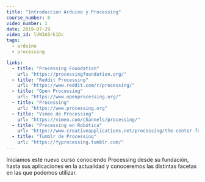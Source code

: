 ```yaml
---
title: "Introduccion Arduino y Processing"
course_number: 8
video_number: 1
date: 2019-07-29
video_id: lUW3ASrk1Dc
tags:
  - arduino
  - processing

links:
  - title: "Processing Foundation"
    url: "https://processingfoundation.org/"
  - title: "Reddit Processing"
    url: "https://www.reddit.com/r/processing/"
  - title: "Open Processing"
    url: "https://www.openprocessing.org/"
  - title: "Processing"
    url: "https://www.processing.org"
  - title: "Vimeo de Processing"
    url: "https://vimeo.com/channels/processing/"
  - title: "Processing en Robótica"
    url: "https://www.creativeapplications.net/processing/the-center-for-counter-productive-robotics-developing-a-human-centric-approach-to-robotics/"
  - title: "Tumblr de Processing"
    url: "https://fyprocessing.tumblr.com/"
---
```


Iniciamos este nuevo curso conociendo Processing desde su fundación, hasta sus aplicaciones en la actualidad y conoceremos las distintas facetas en las que podemos utilizar.

